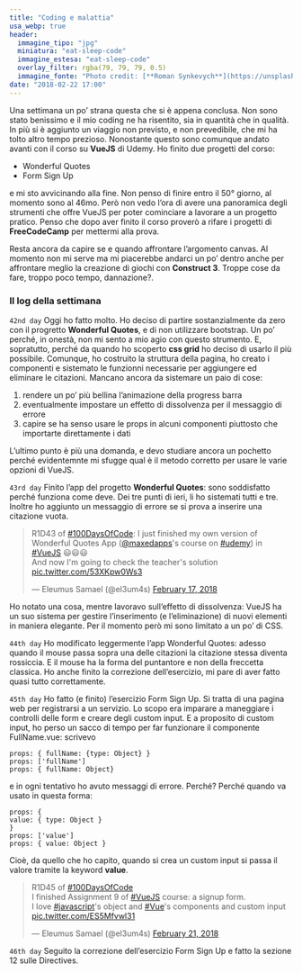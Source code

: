 ```yaml
---
title: "Coding e malattia"
usa_webp: true
header:
  immagine_tipo: "jpg"
  miniatura: "eat-sleep-code"
  immagine_estesa: "eat-sleep-code"
  overlay_filter: rgba(79, 79, 79, 0.5)
  immagine_fonte: "Photo credit: [**Roman Synkevych**](https://unsplash.com/@synkevych)"
date: "2018-02-22 17:00"
---
```


Una settimana un po’ strana questa che si è appena conclusa. Non sono stato benissimo e il mio coding ne ha risentito, sia in quantità che in qualità. In più si è aggiunto un viaggio non previsto, e non prevedibile, che mi ha tolto altro tempo prezioso. Nonostante questo sono comunque andato avanti con il corso su **VueJS** di Udemy. Ho finito due progetti del corso:

  - Wonderful Quotes
  - Form Sign Up

e mi sto avvicinando alla fine. Non penso di finire entro il 50° giorno, al momento sono al 46mo. Però non vedo l’ora di avere una panoramica degli strumenti che offre VueJS per poter cominciare a lavorare a un progetto pratico. Penso che dopo aver finito il corso proverò a rifare i progetti di **FreeCodeCamp** per mettermi alla prova.

Resta ancora da capire se e quando affrontare l’argomento canvas. Al momento non mi serve ma mi piacerebbe andarci un po’ dentro anche per affrontare meglio la creazione di giochi con **Construct 3**. Troppe cose da fare, troppo poco tempo, dannazione?.

### Il log della settimana

`42nd day` Oggi ho fatto molto. Ho deciso di partire sostanzialmente da zero con il progretto **Wonderful Quotes**, e di non utilizzare bootstrap. Un po’ perché, in onestà, non mi sento a mio agio con questo strumento. E, sopratutto, perché da quando ho scoperto **css grid** ho deciso di usarlo il più possibile. Comunque, ho costruito la struttura della pagina, ho creato i componenti e sistemato le funzionni necessarie per aggiungere ed eliminare le citazioni. Mancano ancora da sistemare un paio di cose:

  1. rendere un po’ più bellina l’animazione della progress barra
  2. eventualmente impostare un effetto di dissolvenza per il messaggio di errore
  3. capire se ha senso usare le props in alcuni componenti piuttosto che importarte direttamente i dati

L’ultimo punto è più una domanda, e devo studiare ancora un pochetto perché evidentemnte mi sfugge qual è il metodo corretto per usare le varie opzioni di VueJS.

`43rd day` Finito l’app del progetto **Wonderful Quotes**: sono soddisfatto perché funziona come deve. Dei tre punti di ieri, li ho sistemati tutti e tre. Inoltre ho aggiunto un messaggio di errore se si prova a inserire una citazione vuota.

<blockquote class="twitter-tweet"><p lang="en" dir="ltr">R1D43 of <a href="https://twitter.com/hashtag/100DaysOfCode?src=hash&amp;ref_src=twsrc%5Etfw">#100DaysOfCode</a>: I just finished my own version of Wonderful Quotes App (<a href="https://twitter.com/maxedapps?ref_src=twsrc%5Etfw">@maxedapps</a>&#39;s course on <a href="https://twitter.com/hashtag/udemy?src=hash&amp;ref_src=twsrc%5Etfw">#udemy</a>) in <a href="https://twitter.com/hashtag/VueJS?src=hash&amp;ref_src=twsrc%5Etfw">#VueJS</a> 😃😃😃<br>And now I&#39;m going to check the teacher&#39;s solution <a href="https://t.co/53XKpw0Ws3">pic.twitter.com/53XKpw0Ws3</a></p>&mdash; Eleumus Samael (@el3um4s) <a href="https://twitter.com/el3um4s/status/965001724657307649?ref_src=twsrc%5Etfw">February 17, 2018</a></blockquote> <script async src="https://platform.twitter.com/widgets.js" charset="utf-8"></script>

Ho notato una cosa, mentre lavoravo sull’effetto di dissolvenza: VueJS ha un suo sistema per gestire l’inserimento (e l’eliminazione) di nuovi elementi in maniera elegante. Per il momento però mi sono limitato a un po’ di CSS.

`44th day` Ho modificato leggermente l’app Wonderful Quotes: adesso quando il mouse passa sopra una delle citazioni la citazione stessa diventa rossiccia. E il mouse ha la forma del puntantore e non della freccetta classica. Ho anche finito la correzione dell’esercizio, mi pare di aver fatto quasi tutto correttamente.

`45th day` Ho fatto (e finito) l’esercizio Form Sign Up. Si tratta di una pagina web per registrarsi a un servizio. Lo scopo era imparare a maneggiare i controlli delle form e creare degli custom input. E a proposito di custom input, ho perso un sacco di tempo per far funzionare il componente FullName.vue: scrivevo

```
props: { fullName: {type: Object} }
props: ['fullName']
props: { fullName: Object}
```

e in ogni tentativo ho avuto messaggi di errore. Perché? Perché quando va usato in questa forma:

```
props: {
value: { type: Object }
}
props: ['value']
props: { value: Object }
```

Cioè, da quello che ho capito, quando si crea un custom input si passa il valore tramite la keyword **value**.

<blockquote class="twitter-tweet"><p lang="en" dir="ltr">R1D45 of <a href="https://twitter.com/hashtag/100DaysOfCode?src=hash&amp;ref_src=twsrc%5Etfw">#100DaysOfCode</a><br>I finished Assignment 9 of <a href="https://twitter.com/hashtag/VueJS?src=hash&amp;ref_src=twsrc%5Etfw">#VueJS</a> course: a signup form.<br>I love <a href="https://twitter.com/hashtag/javascript?src=hash&amp;ref_src=twsrc%5Etfw">#javascript</a>&#39;s object and <a href="https://twitter.com/hashtag/Vue?src=hash&amp;ref_src=twsrc%5Etfw">#Vue</a>&#39;s components and custom input <a href="https://t.co/ES5Mfvwl31">pic.twitter.com/ES5Mfvwl31</a></p>&mdash; Eleumus Samael (@el3um4s) <a href="https://twitter.com/el3um4s/status/966383139999440897?ref_src=twsrc%5Etfw">February 21, 2018</a></blockquote> <script async src="https://platform.twitter.com/widgets.js" charset="utf-8"></script>

`46th day` Seguito la correzione dell’esercizio Form Sign Up e fatto la sezione 12 sulle Directives.
